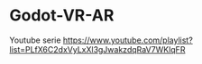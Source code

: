 # Godot-VR-AR

Youtube serie
<a href="https://www.youtube.com/playlist?list=PLfX6C2dxVyLxXl3gJwakzdqRaV7WKlqFR">https://www.youtube.com/playlist?list=PLfX6C2dxVyLxXl3gJwakzdqRaV7WKlqFR</a>
